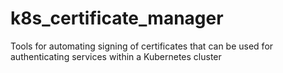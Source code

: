 # k8s_certificate_manager
Tools for automating signing of certificates that can be used for authenticating services within a Kubernetes cluster
